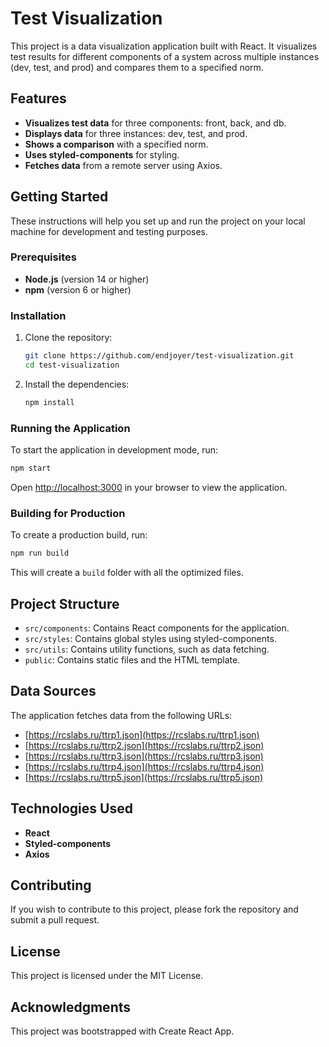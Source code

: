 # Test Visualization

This project is a data visualization application built with React. It visualizes test results for different components of a system across multiple instances (dev, test, and prod) and compares them to a specified norm.

## Features

- **Visualizes test data** for three components: front, back, and db.
- **Displays data** for three instances: dev, test, and prod.
- **Shows a comparison** with a specified norm.
- **Uses styled-components** for styling.
- **Fetches data** from a remote server using Axios.

## Getting Started

These instructions will help you set up and run the project on your local machine for development and testing purposes.

### Prerequisites

- **Node.js** (version 14 or higher)
- **npm** (version 6 or higher)

### Installation

1. Clone the repository:

   ```bash
   git clone https://github.com/endjoyer/test-visualization.git
   cd test-visualization
   ```

2. Install the dependencies:

   ```bash
   npm install
   ```

### Running the Application

To start the application in development mode, run:

```bash
npm start
```

Open [http://localhost:3000](http://localhost:3000) in your browser to view the application.

### Building for Production

To create a production build, run:

```bash
npm run build
```

This will create a `build` folder with all the optimized files.

## Project Structure

- `src/components`: Contains React components for the application.
- `src/styles`: Contains global styles using styled-components.
- `src/utils`: Contains utility functions, such as data fetching.
- `public`: Contains static files and the HTML template.

## Data Sources

The application fetches data from the following URLs:

- [https://rcslabs.ru/ttrp1.json](https://rcslabs.ru/ttrp1.json)
- [https://rcslabs.ru/ttrp2.json](https://rcslabs.ru/ttrp2.json)
- [https://rcslabs.ru/ttrp3.json](https://rcslabs.ru/ttrp3.json)
- [https://rcslabs.ru/ttrp4.json](https://rcslabs.ru/ttrp4.json)
- [https://rcslabs.ru/ttrp5.json](https://rcslabs.ru/ttrp5.json)

## Technologies Used

- **React**
- **Styled-components**
- **Axios**

## Contributing

If you wish to contribute to this project, please fork the repository and submit a pull request.

## License

This project is licensed under the MIT License.

## Acknowledgments

This project was bootstrapped with Create React App.
